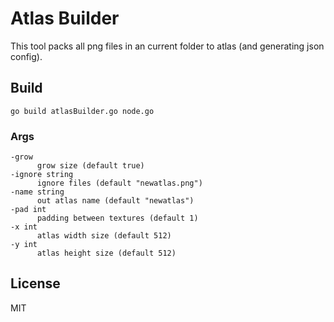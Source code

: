 # Atlas Builder

This tool packs all png files in an current folder to atlas (and generating json config).

## Build
`go build atlasBuilder.go node.go`

### Args

```
-grow
      grow size (default true)
-ignore string
      ignore files (default "newatlas.png")
-name string
      out atlas name (default "newatlas")
-pad int
      padding between textures (default 1)
-x int
      atlas width size (default 512)
-y int
      atlas height size (default 512)
```

## License

MIT
